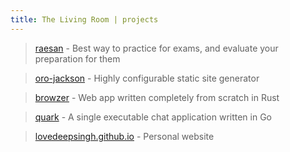 ```yaml
---
title: The Living Room | projects
---
```


> <a href="https://raesan.pages.dev/" target="_blank">raesan</a> - Best way to practice for exams, and evaluate your preparation for them

> <a href="https://github.com/lovedeepsingh-07/oro-jackson" target="_blank">oro-jackson</a> - Highly configurable static site generator

> <a href="https://github.com/lovedeepsingh-07/browzer" target="_blank">browzer</a> - Web app written completely from scratch in Rust

> <a href="https://github.com/lovedeepsingh-07/quark" target="_blank">quark</a> - A single executable chat application written in Go

> <a href="https://github.com/lovedeepsingh-07/lovedeepsingh-07.github.io" target="_blank">lovedeepsingh.github.io</a> - Personal website

